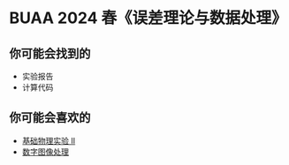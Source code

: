 # BUAA 2024 春《误差理论与数据处理》

## 你可能会找到的

- 实验报告
- 计算代码

## 你可能会喜欢的

- [基础物理实验 II](https://github.com/OverflowCat/BUAA-Phy-Expt-Sp2023)
- [数字图像处理](https://github.com/OverflowCat/BUAA-Digital-Image-Processing-Sp2024)
